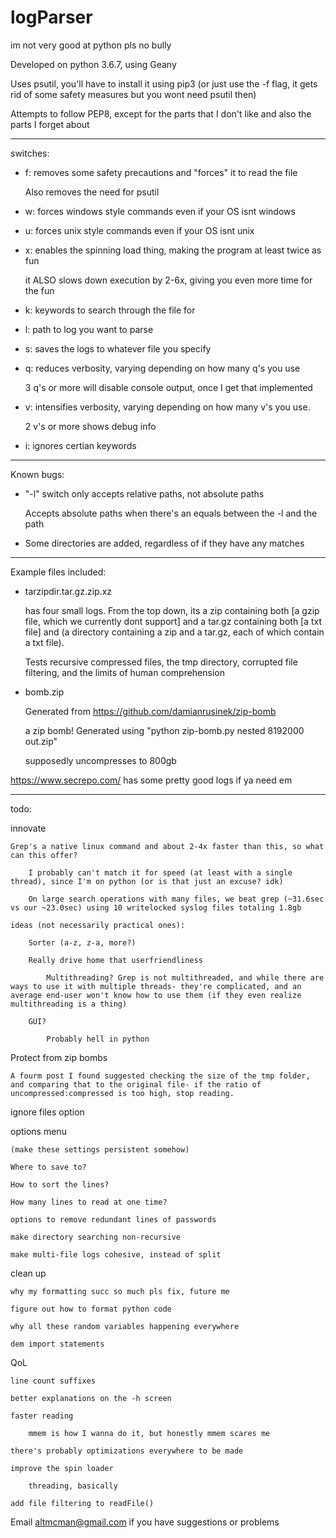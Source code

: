 # logParser
im not very good at python pls no bully

Developed on python 3.6.7, using Geany

Uses psutil, you'll have to install it using pip3 (or just use the -f flag, it gets rid of some safety measures but you wont need psutil then)

Attempts to follow PEP8, except for the parts that I don't like and also the parts I forget about

----

switches:

- f: removes some safety precautions and "forces" it to read the file

	Also removes the need for psutil

- w: forces windows style commands even if your OS isnt windows

- u: forces unix style commands even if your OS isnt unix

- x: enables the spinning load thing, making the program at least twice as fun

	it ALSO slows down execution by 2-6x, giving you even more time for the fun

- k: keywords to search through the file for

- l: path to log you want to parse

- s: saves the logs to whatever file you specify

- q: reduces verbosity, varying depending on how many q's you use

	3 q's or more will disable console output, once I get that implemented

- v: intensifies verbosity, varying depending on how many v's you use.
	
	2 v's or more shows debug info
	
- i: ignores certian keywords

----
Known bugs:

- "-l" switch only accepts relative paths, not absolute paths

	Accepts absolute paths when there's an equals between the -l and the path
	
- Some directories are added, regardless of if they have any matches

----
Example files included:

- tarzipdir.tar.gz.zip.xz

	has four small logs. From the top down, its a zip containing both [a gzip file, which we currently dont support] and a tar.gz containing both [a txt file] and (a directory containing a zip and a tar.gz, each of which contain a txt file).
	
	Tests recursive compressed files, the tmp directory, corrupted file filtering, and the limits of human comprehension
	
- bomb.zip

	Generated from https://github.com/damianrusinek/zip-bomb
	
	a zip bomb! Generated using "python zip-bomb.py nested 8192000 out.zip"
	
	supposedly uncompresses to 800gb

https://www.secrepo.com/ has some pretty good logs if ya need em

----

todo:

innovate

	Grep's a native linux command and about 2-4x faster than this, so what can this offer?
	
		I probably can't match it for speed (at least with a single thread), since I'm on python (or is that just an excuse? idk)
		
		On large search operations with many files, we beat grep (~31.6sec vs our ~23.0sec) using 10 writelocked syslog files totaling 1.8gb
	
	ideas (not necessarily practical ones):
		
		Sorter (a-z, z-a, more?)
		
		Really drive home that userfriendliness
		
			Multithreading? Grep is not multithreaded, and while there are ways to use it with multiple threads- they're complicated, and an average end-user won't know how to use them (if they even realize multithreading is a thing)
			
		GUI?
		
			Probably hell in python
			
		
			
Protect from zip bombs

	A fourm post I found suggested checking the size of the tmp folder, and comparing that to the original file- if the ratio of uncompressed:compressed is too high, stop reading.
		
ignore files option

options menu

	(make these settings persistent somehow)

	Where to save to?
	
	How to sort the lines?
	
	How many lines to read at one time?
  
	options to remove redundant lines of passwords
	
	make directory searching non-recursive
	
	make multi-file logs cohesive, instead of split
	
clean up

	why my formatting succ so much pls fix, future me
	
	figure out how to format python code
	
	why all these random variables happening everywhere
	
	dem import statements
	
	
QoL

	line count suffixes
	
	better explanations on the -h screen

	faster reading
	
		mmem is how I wanna do it, but honestly mmem scares me
	
	there's probably optimizations everywhere to be made

	improve the spin loader
		
		threading, basically
		
	add file filtering to readFile()
	
Email altmcman@gmail.com if you have suggestions or problems
